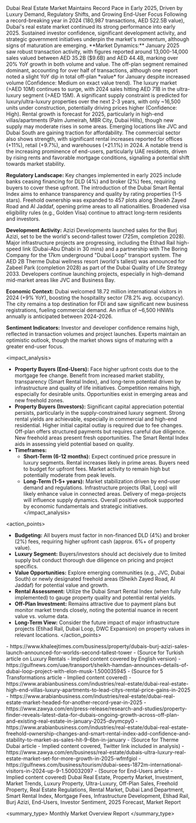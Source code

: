 <summary>
<headline>
Dubai Real Estate Market Maintains Record Pace in Early 2025, Driven by Luxury Demand, Regulatory Shifts, and Growing End-User Focus
</headline>

<context>
Following a record-breaking year in 2024 (180,987 transactions, AED 522.5B value), Dubai's real estate market continued its strong performance into early 2025. Sustained investor confidence, significant development activity, and strategic government initiatives underpin the market's momentum, although signs of maturation are emerging.
</context>

<development>
**Market Dynamics:** January 2025 saw robust transaction activity, with figures reported around 13,000-14,000 sales valued between AED 35.2B ($9.6B) and AED 44.4B, marking over 20% YoY growth in both volume and value. The off-plan segment remained dominant, accounting for over half of transactions, although one report noted a slight YoY dip in total off-plan *value* for January despite increased volume (Confidence: Medium on exact value trend). The luxury market (>AED 10M) continues to surge, with 2024 sales hitting AED 71B in the ultra-luxury segment (>AED 15M). A significant supply constraint is predicted for luxury/ultra-luxury properties over the next 2-3 years, with only ~16,500 units under construction, potentially driving prices higher (Confidence: High). Rental growth is forecast for 2025, particularly in high-end villas/apartments (Palm Jumeirah, MBR City, Dubai Hills), though new supply may moderate rises in some areas. Emerging locations like JVC and Dubai South are gaining traction for affordability. The commercial sector also shows strength, with significant rental increases reported for offices (+11%), retail (+9.7%), and warehouses (+21.1%) in 2024. A notable trend is the increasing prominence of end-users, particularly UAE residents, driven by rising rents and favorable mortgage conditions, signaling a potential shift towards market stability.

**Regulatory Landscape:** Key changes implemented in early 2025 include banks ceasing financing for DLD (4%) and broker (2%) fees, requiring buyers to cover these upfront. The introduction of the Dubai Smart Rental Index aims to enhance transparency and quality by rating properties (1-5 stars). Freehold ownership was expanded to 457 plots along Sheikh Zayed Road and Al Jaddaf, opening prime areas to all nationalities. Broadened visa eligibility rules (e.g., Golden Visa) continue to attract long-term residents and investors.

**Development Activity:** Azizi Developments launched sales for the Burj Azizi, set to be the world's second-tallest tower (725m, completion 2028). Major infrastructure projects are progressing, including the Etihad Rail high-speed link (Dubai-Abu Dhabi in 30 mins) and a partnership with The Boring Company for the 17km underground "Dubai Loop" transport system. The AED 2B Therme Dubai wellness resort (world's tallest) was announced for Zabeel Park (completion 2028) as part of the Dubai Quality of Life Strategy 2033. Developers continue launching projects, especially in high-demand mid-market areas like JVC and Business Bay.

**Economic Context:** Dubai welcomed 18.72 million international visitors in 2024 (+9% YoY), boosting the hospitality sector (78.2% avg. occupancy). The city remains a top destination for FDI and saw significant new business registrations, fueling commercial demand. An influx of ~6,500 HNWIs annually is anticipated between 2024-2026.

**Sentiment Indicators:** Investor and developer confidence remains high, reflected in transaction volumes and project launches. Experts maintain an optimistic outlook, though the market shows signs of maturing with a greater end-user focus.
</development>

<impact_analysis>
*   **Property Buyers (End-Users):** Face higher upfront costs due to the mortgage fee change. Benefit from increased market stability, transparency (Smart Rental Index), and long-term potential driven by infrastructure and quality of life initiatives. Competition remains high, especially for desirable units. Opportunities exist in emerging areas and new freehold zones.
*   **Property Buyers (Investors):** Significant capital appreciation potential persists, particularly in the supply-constrained luxury segment. Strong rental yields are achievable, especially in commercial and high-end residential. Higher initial capital outlay is required due to fee changes. Off-plan offers structured payments but requires careful due diligence. New freehold areas present fresh opportunities. The Smart Rental Index aids in assessing yield potential based on quality.
*   **Timeframes:**
    *   **Short-Term (6-12 months):** Expect continued price pressure in luxury segments. Rental increases likely in prime areas. Buyers need to budget for upfront fees. Market activity to remain high but potentially moderate from peak levels.
    *   **Long-Term (1-5+ years):** Market stabilization driven by end-user demand and regulations. Infrastructure projects (Rail, Loop) will likely enhance value in connected areas. Delivery of mega-projects will influence supply dynamics. Overall positive outlook supported by economic fundamentals and strategic initiatives.
</impact_analysis>

<action_points>
- **Budgeting:** All buyers must factor in non-financed DLD (4%) and broker (2%) fees, requiring higher upfront cash (approx. 6%+ of property value).
- **Luxury Segment:** Buyers/investors should act decisively due to limited supply but conduct thorough due diligence on pricing and project specifics.
- **Value Opportunities:** Explore emerging communities (e.g., JVC, Dubai South) or newly designated freehold areas (Sheikh Zayed Road, Al Jaddaf) for potential value and growth.
- **Rental Assessment:** Utilize the Dubai Smart Rental Index (when fully implemented) to gauge property quality and potential rental yields.
- **Off-Plan Investment:** Remains attractive due to payment plans but monitor market trends closely, noting the potential nuance in recent value vs. volume data.
- **Long-Term View:** Consider the future impact of major infrastructure projects (Etihad Rail, Dubai Loop, DWC Expansion) on property values in relevant locations.
</action_points>

<sources>
- https://www.khaleejtimes.com/business/property/dubais-burj-azizi-sales-launch-announced-for-worlds-second-tallest-tower
- (Source for Turkish article on Luxury Rentals - Implied content covered by English version)
- https://gulfnews.com/uae/transport/sheikh-hamdan-announces-details-of-dubai-loop-project-with-elon-musk-1.500035945
- (Source for 5 Transformations article - Implied content covered)
- https://www.arabianbusiness.com/industries/real-estate/dubai-real-estate-high-end-villas-luxury-apartments-to-lead-citys-rental-price-gains-in-2025
- https://www.arabianbusiness.com/industries/real-estate/dubai-real-estate-market-headed-for-another-record-year-in-2025
- https://www.zawya.com/en/press-release/research-and-studies/property-finder-reveals-latest-data-for-dubais-ongoing-growth-across-off-plan-and-existing-real-estate-in-january-2025-dvymcpy0
- https://www.arabianbusiness.com/industries/real-estate/dubai-real-estate-freehold-ownership-changes-and-smart-rental-index-add-confidence-and-stability-to-market-as-sales-hit-9-6bn-in-january
- (Source for Therme Dubai article - Implied content covered, Twitter link included in analysis)
- https://www.zawya.com/en/business/real-estate/dubais-ultra-luxury-real-estate-market-set-for-more-growth-in-2025-wfmfgiol
- https://gulfnews.com/business/tourism/dubai-sees-1872m-international-visitors-in-2024-up-9-1.500032097
- (Source for End-Users article - Implied content covered)
</sources>

<tags>
Dubai Real Estate, Property Market, Investment, Market Trends, Luxury Property, Ultra-Luxury, Off-Plan Sales, Freehold Property, Real Estate Regulations, Rental Market, Dubai Land Department, Smart Rental Index, Mortgage Fees, Infrastructure Development, Etihad Rail, Burj Azizi, End-Users, Investor Sentiment, 2025 Forecast, Market Report
</tags>

<summary_type>
Monthly Market Overview Report
</summary_type>
</summary>